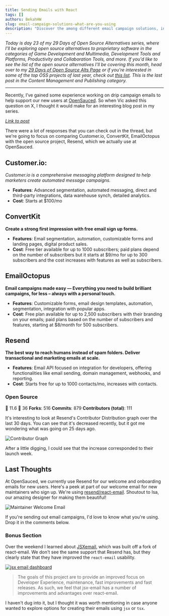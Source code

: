 ```yaml
---
title: Sending Emails with React
tags: []
authors: BekahHW
slug: email-campaign-solutions-what-are-you-using
description: "Discover the among different email campaign solutions, including Customer.io, ConvertKit, EmailOctopus, the open-source alternative Resend. Find out which option better suits your needs."
---
```


*Today is day 23 of my 29 Days of Open Source Alternatives series, where I'll be exploring open source alternatives to proprietary software in the categories of Game Development and Multimedia, Development Tools and Platforms, Productivity and Collaboration Tools, and more. If you'd like to see the list of the open source alternatives I'll be covering this month, head over to my [29 Days of Open Source Alts Page](https://oss.fyi/oss-alts) or if you're interested in some of the top OSS projects of last year, check out [this list](https://app.dub.co/open-sauced). This is the last post in the Content Management and Publishing category.* 

<hr/>

Recently, I’ve gained some experience working on drip campaign emails to help support our new users at [OpenSauced](https://oss.fyi/). So when Vic asked this question on  X, I thought it would make for an interesting blog post in my series. 

<!-- truncate -->


*[Link to post](https://x.com/VicVijayakumar/status/1756162192410341439?s=20)*

There were a lot of responses that you can check out in the thread, but we're going to focus on comparing Customer.io, ConvertKit, EmailOctopus with the open source project, Resend, which we actually use at OpenSauced.

## Customer.io:

*Customer.io is a comprehensive messaging platform designed to help marketers create automated message campaigns.*

- **Features**: Advanced segmentation, automated messaging, direct and third-party integrations, data warehouse synch, detailed analytics.
- **Cost**: Starts at $100/mo 

## ConvertKit

**Create a strong first impression with free email sign up forms.**

- **Features**: Email segmentation, automation, customizable forms and landing pages, digital product sales.
- **Cost**: Free tier available for up to 1000 subscribers; paid plans depend on the number of subscribers but it starts at $9/mo for up to 300 subscribers and the cost increases with features as well as subscribers.

## EmailOctopus

**Email campaigns made easy — Everything you need to build brilliant campaigns, for less – always with a personal touch.**

- **Features**: Customizable forms, email design templates, automation, segmentation, integration with popular apps.
- **Cost**: Free plan available for up to 2,500 subscribers with their branding on your emails; paid plans based on the number of subscribers and features, starting at $8/month for 500 subscribers.

## Resend

**The best way to reach humans instead of spam folders. Deliver transactional and marketing emails at scale.**

- **Features**: Email API focused on integration for developers, offering functionalities like email sending, domain management, webhooks, and reporting.
- **Cost**: Starts free for up to 1000 contacts/mo, increases with contacts.

### Open Source

:stars: 11.6
:eyes: 36
**Forks**: 516
**Commits**: 879
**Contributors (total)**: 111

It's interesting to look at Resend's Contributor Distribution graph over the last 30 days. You can see that it's decreased recently, but it got me wondering what was going on 25 days ago.

![Contributor Graph](https://dev-to-uploads.s3.amazonaws.com/uploads/articles/m962puzv5he76go9mmb3.png)

After a little digging, I could see that the increase corresponded to their launch week.


## Last Thoughts

At OpenSauced, we currently use Resend for our welcome and onboarding emails for new users. Here's a peek at part of our welcome email for new maintainers who sign up. We're using [resend/react-email](https://github.com/resend/react-email). Shoutout to Isa, our amazing designer for making them beautiful!

![Maintainer Welcome Email](https://dev-to-uploads.s3.amazonaws.com/uploads/articles/6dih06044bxpzhli3mqu.png)

If you're sending out email campaigns, I'd love to know what you're using. Drop it in the comments below.

### Bonus Section

Over the weekend I learned about [JSXemail](https://jsx.email/), which was built off a fork of react-email. We don't see the same support that Resend has, but they clearly state that they have improved the `react-email` usability. 

[![jsx email dashboard](https://dev-to-uploads.s3.amazonaws.com/uploads/articles/bbb6a786vk53kpvw4nrx.png)](https://app.opensauced.pizza/pages/BekahHW/1207/dashboard?range=90)

> The goals of this project are to provide an improved focus on Developer Experience, maintenance, fast improvements and fast releases. As such, we feel that jsx-email has a number of improvements and advantages over react-email.

I haven't  dug into it, but I thought it was worth mentioning in case anyone wanted to explore options for creating their emails using `jsx` or `tsx`.


